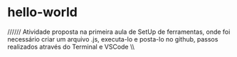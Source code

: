 # hello-world
//////
Atividade proposta na primeira aula de SetUp de ferramentas, onde foi necessário criar um arquivo .js, executa-lo e posta-lo no github, passos realizados através do Terminal e VSCode \\\\
